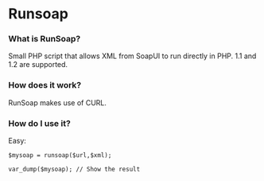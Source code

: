 # Runsoap

### What is RunSoap?
Small PHP script that allows XML from SoapUI to run directly in PHP. 1.1 and 1.2 are supported.

### How does it work?
RunSoap makes use of CURL.

### How do I use it?

Easy:
```import runsoap.php; // Or however the file is called/ copy and paste the function into your PHP code.
$mysoap = runsoap($url,$xml); 

var_dump($mysoap); // Show the result
```
